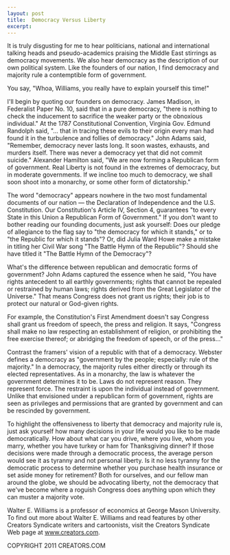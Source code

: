 ```yaml
---
layout: post
title:  Democracy Versus Liberty
excerpt:
---
```


It is truly disgusting for me to hear politicians, national and international talking heads and pseudo-academics praising the Middle East stirrings as democracy movements. We also hear democracy as the description of our own political system. Like the founders of our nation, I find democracy and majority rule a contemptible form of government. 

You say, "Whoa, Williams, you really have to explain yourself this time!"

I'll begin by quoting our founders on democracy. James Madison, in Federalist Paper No. 10, said that in a pure democracy, "there is nothing to check the inducement to sacrifice the weaker party or the obnoxious individual." At the 1787 Constitutional Convention, Virginia Gov. Edmund Randolph said, "... that in tracing these evils to their origin every man had found it in the turbulence and follies of democracy." John Adams said, "Remember, democracy never lasts long. It soon wastes, exhausts, and murders itself. There was never a democracy yet that did not commit suicide." Alexander Hamilton said, "We are now forming a Republican form of government. Real Liberty is not found in the extremes of democracy, but in moderate governments. If we incline too much to democracy, we shall soon shoot into a monarchy, or some other form of dictatorship."

The word "democracy" appears nowhere in the two most fundamental documents of our nation — the Declaration of Independence and the U.S. Constitution. Our Constitution's Article IV, Section 4, guarantees "to every State in this Union a Republican Form of Government." If you don't want to bother reading our founding documents, just ask yourself: Does our pledge of allegiance to the flag say to "the democracy for which it stands," or to "the Republic for which it stands"? Or, did Julia Ward Howe make a mistake in titling her Civil War song "The Battle Hymn of the Republic"? Should she have titled it "The Battle Hymn of the Democracy"?

What's the difference between republican and democratic forms of government? John Adams captured the essence when he said, "You have rights antecedent to all earthly governments; rights that cannot be repealed or restrained by human laws; rights derived from the Great Legislator of the Universe." That means Congress does not grant us rights; their job is to protect our natural or God-given rights.

 

For example, the Constitution's First Amendment doesn't say Congress shall grant us freedom of speech, the press and religion. It says, "Congress shall make no law respecting an establishment of religion, or prohibiting the free exercise thereof; or abridging the freedom of speech, or of the press..."

Contrast the framers' vision of a republic with that of a democracy. Webster defines a democracy as "government by the people; especially: rule of the majority." In a democracy, the majority rules either directly or through its elected representatives. As in a monarchy, the law is whatever the government determines it to be. Laws do not represent reason. They represent force. The restraint is upon the individual instead of government. Unlike that envisioned under a republican form of government, rights are seen as privileges and permissions that are granted by government and can be rescinded by government.

To highlight the offensiveness to liberty that democracy and majority rule is, just ask yourself how many decisions in your life would you like to be made democratically. How about what car you drive, where you live, whom you marry, whether you have turkey or ham for Thanksgiving dinner? If those decisions were made through a democratic process, the average person would see it as tyranny and not personal liberty. Is it no less tyranny for the democratic process to determine whether you purchase health insurance or set aside money for retirement? Both for ourselves, and our fellow man around the globe, we should be advocating liberty, not the democracy that we've become where a roguish Congress does anything upon which they can muster a majority vote.

Walter E. Williams is a professor of economics at George Mason University. To find out more about Walter E. Williams and read features by other Creators Syndicate writers and cartoonists, visit the Creators Syndicate Web page at www.creators.com.

COPYRIGHT 2011 CREATORS.COM
